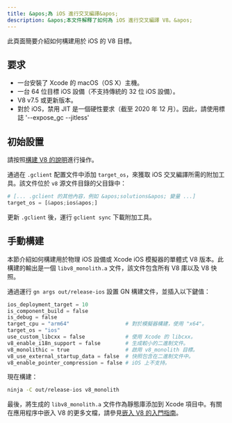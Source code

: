 ```yaml
---
title: &apos;為 iOS 進行交叉編譯&apos;
description: &apos;本文件解釋了如何為 iOS 進行交叉編譯 V8。&apos;
---
```

此頁面簡要介紹如何構建用於 iOS 的 V8 目標。

## 要求

- 一台安裝了 Xcode 的 macOS（OS X）主機。
- 一台 64 位目標 iOS 設備（不支持傳統的 32 位 iOS 設備）。
- V8 v7.5 或更新版本。
- 對於 iOS，禁用 JIT 是一個硬性要求（截至 2020 年 12 月）。因此，請使用標誌 &apos;--expose_gc --jitless&apos;

## 初始設置

請按照[構建 V8 的說明](/docs/build)進行操作。

通過在 `.gclient` 配置文件中添加 `target_os`，來獲取 iOS 交叉編譯所需的附加工具。該文件位於 `v8` 源文件目錄的父目錄中：

```python
# [... .gclient 的其他內容，例如 &apos;solutions&apos; 變量 ...]
target_os = [&apos;ios&apos;]
```

更新 `.gclient` 後，運行 `gclient sync` 下載附加工具。

## 手動構建

本節介紹如何構建用於物理 iOS 設備或 Xcode iOS 模擬器的單體式 V8 版本。此構建的輸出是一個 `libv8_monolith.a` 文件，該文件包含所有 V8 庫以及 V8 快照。

通過運行 `gn args out/release-ios` 設置 GN 構建文件，並插入以下鍵值：

```python
ios_deployment_target = 10
is_component_build = false
is_debug = false
target_cpu = "arm64"                  # 對於模擬器構建，使用 "x64"。
target_os = "ios"
use_custom_libcxx = false             # 使用 Xcode 的 libcxx。
v8_enable_i18n_support = false        # 生成較小的二進制文件。
v8_monolithic = true                  # 啟用 v8_monolith 目標。
v8_use_external_startup_data = false  # 快照包含在二進制文件中。
v8_enable_pointer_compression = false # iOS 上不支持。
```

現在構建：

```bash
ninja -C out/release-ios v8_monolith
```

最後，將生成的 `libv8_monolith.a` 文件作為靜態庫添加到 Xcode 項目中。有關在應用程序中嵌入 V8 的更多文檔，請參見[嵌入 V8 的入門指南](/docs/embed)。

